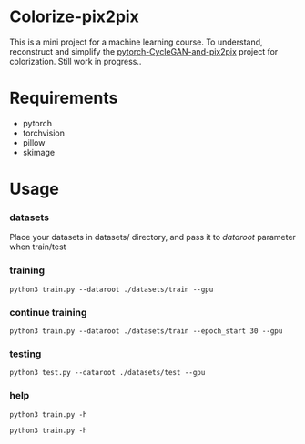 # Colorize-pix2pix

This is a mini project for a machine learning course. To understand, reconstruct and simplify the [pytorch-CycleGAN-and-pix2pix](https://github.com/junyanz/pytorch-CycleGAN-and-pix2pix) project for colorization. Still work in progress..

# Requirements
- pytorch
- torchvision
- pillow
- skimage

# Usage

### datasets
Place your datasets in datasets/ directory, and pass it to *dataroot* parameter when train/test

### training
`python3 train.py --dataroot ./datasets/train --gpu`

### continue training
`python3 train.py --dataroot ./datasets/train --epoch_start 30 --gpu`

### testing
`python3 test.py --dataroot ./datasets/test --gpu`

### help
`python3 train.py -h`

`python3 train.py -h`